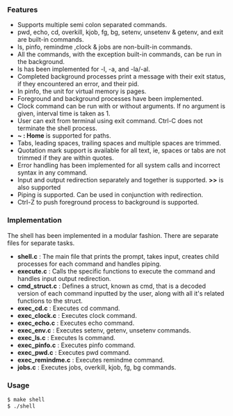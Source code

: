### Features

  - Supports multiple semi colon separated commands.
  - pwd, echo, cd, overkill, kjob, fg, bg, setenv, unsetenv & getenv, and exit are built-in commands.
  - ls, pinfo, remindme ,clock & jobs are non-built-in commands.
  - All the commands, with the exception built-in commands, can be run in the background.
  - ls has been implemented for -l, -a, and -la/-al.
  - Completed background processes print a message with their exit status, if they encountered an error, and their pid.
  - In pinfo, the unit for virtual memory is pages.
  - Foreground and background processes have been implemented.
  - Clock command can be run with or without arguments. If no argument is given, interval time is taken as 1.
  - User can exit from terminal using exit command. Ctrl-C does not terminate the shell process.
  - **~ : Home** is supported for paths.
  - Tabs, leading spaces, trailing spaces and multiple spaces are trimmed.
  - Quotation mark support is available for all text, ie, spaces or tabs are not trimmed if they are within quotes.
  - Error handling has been implemented for all system calls and incorrect syntax in any command.
  - Input and output redirection separately and together is supported. **>>** is also supported
  - Piping is supported. Can be used in conjunction with redirection.
  - Ctrl-Z to push foreground process to background is supported.

### Implementation

The shell has been implemented in a modular fashion. There are separate files for separate tasks.

  - **shell.c**         : The main file that prints the prompt, takes input, creates child processes for each
                          command and handles piping.
  - **execute.c**       : Calls the specific functions to execute the command and handles input output redirection.
  - **cmd_struct.c**    : Defines a struct, known as cmd, that is a decoded version of each command inputted by the
                          user, along with all it's related functions to the struct.
  - **exec_cd.c**       : Executes cd command.
  - **exec_clock.c**    : Executes clock command.
  - **exec_echo.c**     : Executes echo command.
  - **exec_env.c**      : Executes setenv, getenv, unsetenv commands.
  - **exec_ls.c**       : Executes ls command.
  - **exec_pinfo.c**    : Executes pinfo command.
  - **exec_pwd.c**      : Executes pwd command.
  - **exec_remindme.c** : Executes remindme command.
  - **jobs.c**          : Executes jobs, overkill, kjob, fg, bg commands.

### Usage

```sh
$ make shell
$ ./shell
```
